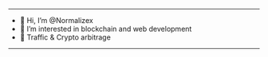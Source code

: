 ***
- 👋 Hi, I’m @Normalizex
- 💬 I’m interested in blockchain and web development
- 💎 Traffic & Crypto arbitrage
***
